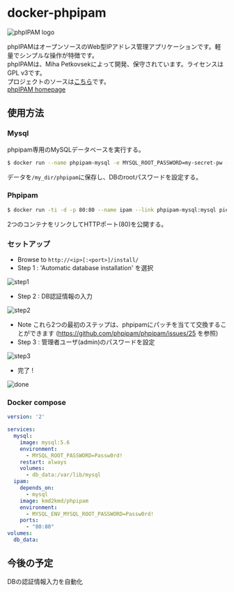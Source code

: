 # docker-phpipam

![phpIPAM logo](http://phpipam.net/wp-content/uploads/2014/12/phpipam_logo_small.png)

phpIPAMはオープンソースのWeb型IPアドレス管理アプリケーションです。軽量でシンプルな操作が特徴です。  
phpIPAMは、Miha Petkovsekによって開発、保守されています。ライセンスはGPL v3です。  
プロジェクトのソースは[こちら](https://github.com/phpipam/phpipam)です。  
[phpIPAM homepage](http://phpipam.net)


## 使用方法

### Mysql

phpipam専用のMySQLデータベースを実行する。

```bash
$ docker run --name phpipam-mysql -e MYSQL_ROOT_PASSWORD=my-secret-pw -v /my_dir/phpipam:/var/lib/mysql -d mysql:5.6
```

データを`/my_dir/phpipam`に保存し、DBのrootパスワードを設定する。

### Phpipam 

```bash
$ docker run -ti -d -p 80:80 --name ipam --link phpipam-mysql:mysql pierrecdn/phpipam
```

2つのコンテナをリンクしてHTTPポート(80)を公開する。

### セットアップ

* Browse to `http://<ip>[:<port>]/install/`
* Step 1 : 'Automatic database installation' を選択

![step1](https://cloud.githubusercontent.com/assets/4225738/8746785/01758b9e-2c8d-11e5-8643-7f5862c75efe.png)

* Step 2 : DB認証情報の入力

![step2](https://cloud.githubusercontent.com/assets/4225738/8746789/0ad367e2-2c8d-11e5-80bb-f5093801e139.png)

* Note これら2つの最初のステップは、phpipamにパッチを当てて交換することができます (https://github.com/phpipam/phpipam/issues/25 を参照)
* Step 3 : 管理者ユーザ(admin)のパスワードを設定

![step3](https://cloud.githubusercontent.com/assets/4225738/8746790/0c434bf6-2c8d-11e5-9ae7-b7d1021b7aa0.png)

* 完了 ! 

![done](https://cloud.githubusercontent.com/assets/4225738/8746792/0d6fa34e-2c8d-11e5-8002-3793361ae34d.png)

### Docker compose 

```yaml
version: '2'

services:
  mysql:
    image: mysql:5.6
    environment:
      - MYSQL_ROOT_PASSWORD=Passw0rd!
    restart: always
    volumes:
      - db_data:/var/lib/mysql
  ipam:
    depends_on:
      - mysql
    image: kmd2kmd/phpipam
    environment:
      - MYSQL_ENV_MYSQL_ROOT_PASSWORD=Passw0rd!
    ports:
      - "80:80"
volumes:
  db_data:
```

## 今後の予定
DBの認証情報入力を自動化
